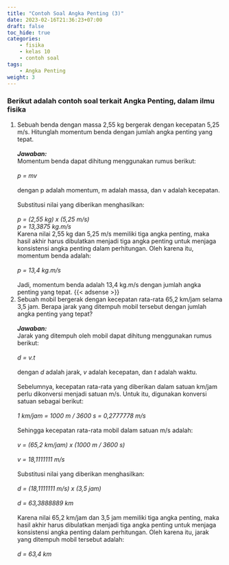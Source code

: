 ```yaml
---
title: "Contoh Soal Angka Penting (3)"
date: 2023-02-16T21:36:23+07:00
draft: false
toc_hide: true
categories:
    - fisika
    - kelas 10
    - contoh soal
tags:
    - Angka Penting
weight: 3
---
```

### Berikut adalah contoh soal terkait Angka Penting, dalam ilmu fisika

1. Sebuah benda dengan massa 2,55 kg bergerak dengan kecepatan 5,25 m/s. Hitunglah momentum benda dengan jumlah angka penting yang tepat.\
\
***Jawaban:***\
Momentum benda dapat dihitung menggunakan rumus berikut:\
\
*p = mv*\
\
dengan p adalah momentum, m adalah massa, dan v adalah kecepatan.\
\
Substitusi nilai yang diberikan menghasilkan:\
\
*p = (2,55 kg) x (5,25 m/s)*
\
*p = 13,3875 kg.m/s*
\
Karena nilai 2,55 kg dan 5,25 m/s memiliki tiga angka penting, maka hasil akhir harus dibulatkan menjadi tiga angka penting untuk menjaga konsistensi angka penting dalam perhitungan. Oleh karena itu, momentum benda adalah:\
\
*p = 13,4 kg.m/s*\
\
Jadi, momentum benda adalah 13,4 kg.m/s dengan jumlah angka penting yang tepat.
{{< adsense >}}
2. Sebuah mobil bergerak dengan kecepatan rata-rata 65,2 km/jam selama 3,5 jam. Berapa jarak yang ditempuh mobil tersebut dengan jumlah angka penting yang tepat?\
\
***Jawaban:***\
Jarak yang ditempuh oleh mobil dapat dihitung menggunakan rumus berikut:\
\
*d = v.t*\
\
dengan *d* adalah jarak, *v* adalah kecepatan, dan *t* adalah waktu.\
\
Sebelumnya, kecepatan rata-rata yang diberikan dalam satuan km/jam perlu dikonversi menjadi satuan m/s. Untuk itu, digunakan konversi satuan sebagai berikut:\
\
*1 km/jam = 1000 m / 3600 s = 0,2777778 m/s*\
\
Sehingga kecepatan rata-rata mobil dalam satuan m/s adalah:\
\
*v = (65,2 km/jam) x (1000 m / 3600 s)*\
\
*v = 18,1111111 m/s*\
\
Substitusi nilai yang diberikan menghasilkan:\
\
*d = (18,1111111 m/s) x (3,5 jam)*\
\
*d = 63,3888889 km*\
\
Karena nilai 65,2 km/jam dan 3,5 jam memiliki tiga angka penting, maka hasil akhir harus dibulatkan menjadi tiga angka penting untuk menjaga konsistensi angka penting dalam perhitungan. Oleh karena itu, jarak yang ditempuh mobil tersebut adalah:\
\
*d = 63,4 km*
